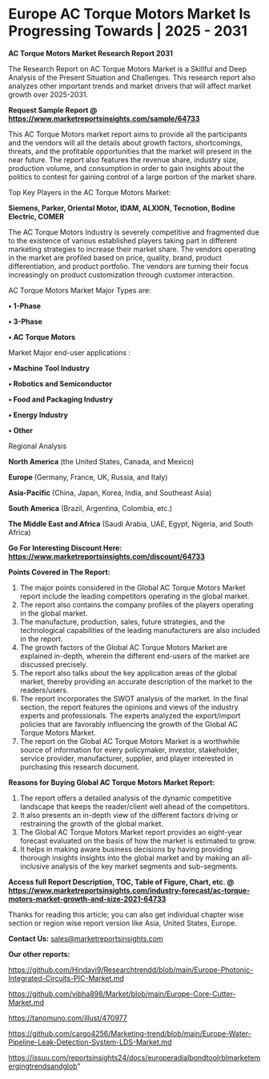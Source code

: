 # Europe AC Torque Motors Market Is Progressing Towards | 2025 - 2031

<strong>AC Torque Motors Market Research Report 2031</strong>

The Research Report on AC Torque Motors Market is a Skillful and Deep Analysis of the Present Situation and Challenges. This research report also analyzes other important trends and market drivers that will affect market growth over 2025-2031.

<strong>Request Sample Report @ <a href=https://www.marketreportsinsights.com/sample/64733>https://www.marketreportsinsights.com/sample/64733</a></strong>

This AC Torque Motors market report aims to provide all the participants and the vendors will all the details about growth factors, shortcomings, threats, and the profitable opportunities that the market will present in the near future. The report also features the revenue share, industry size, production volume, and consumption in order to gain insights about the politics to contest for gaining control of a large portion of the market share.

Top Key Players in the AC Torque Motors Market:

<strong>Siemens, Parker, Oriental Motor, IDAM, ALXION, Tecnotion, Bodine Electric, COMER</strong>

The AC Torque Motors Industry is severely competitive and fragmented due to the existence of various established players taking part in different marketing strategies to increase their market share. The vendors operating in the market are profiled based on price, quality, brand, product differentiation, and product portfolio. The vendors are turning their focus increasingly on product customization through customer interaction.

AC Torque Motors Market Major Types are:

<strong>• 1-Phase

• 3-Phase

• AC Torque Motors</strong>

Market Major end-user applications :

<strong>• Machine Tool Industry

• Robotics and Semiconductor

• Food and Packaging Industry

• Energy Industry

• Other</strong>

Regional Analysis

</u><strong><b>North America</b></strong> (the United States, Canada, and Mexico)

<strong><b>Europe </b></strong>(Germany, France, UK, Russia, and Italy)

<strong><b>Asia-Pacific</b></strong> (China, Japan, Korea, India, and Southeast Asia)

<strong><b>South America</b></strong> (Brazil, Argentina, Colombia, etc.)

<strong><b>The Middle East and Africa</b></strong> (Saudi Arabia, UAE, Egypt, Nigeria, and South Africa)

<strong>Go For Interesting Discount Here: <a href=https://www.marketreportsinsights.com/discount/64733>https://www.marketreportsinsights.com/discount/64733</a></strong>

<strong>Points Covered in The Report:</strong>
<ol>
  <li>The major points considered in the Global AC Torque Motors Market report include the leading competitors operating in the global market.</li>
  <li>The report also contains the company profiles of the players operating in the global market.</li>
  <li>The manufacture, production, sales, future strategies, and the technological capabilities of the leading manufacturers are also included in the report.</li>
  <li>The growth factors of the Global AC Torque Motors Market are explained in-depth, wherein the different end-users of the market are discussed precisely.</li>
  <li>The report also talks about the key application areas of the global market, thereby providing an accurate description of the market to the readers/users.</li>
  <li>The report incorporates the SWOT analysis of the market. In the final section, the report features the opinions and views of the industry experts and professionals. The experts analyzed the export/import policies that are favorably influencing the growth of the Global AC Torque Motors Market.</li>
  <li>The report on the Global AC Torque Motors Market is a worthwhile source of information for every policymaker, investor, stakeholder, service provider, manufacturer, supplier, and player interested in purchasing this research document.</li>
</ol>
<strong>Reasons for Buying Global AC Torque Motors Market Report:</strong>

<ol>
  <li>The report offers a detailed analysis of the dynamic competitive landscape that keeps the reader/client well ahead of the competitors.</li>
  <li>It also presents an in-depth view of the different factors driving or restraining the growth of the global market.</li>
  <li>The Global AC Torque Motors Market report provides an eight-year forecast evaluated on the basis of how the market is estimated to grow.</li>
  <li>It helps in making aware business decisions by having providing thorough insights insights into the global market and by making an all-inclusive analysis of the key market segments and sub-segments.</li>
</ol>
<strong>Access full Report Description, TOC, Table of Figure, Chart, etc. @ <a href=https://www.marketreportsinsights.com/industry-forecast/ac-torque-motors-market-growth-and-size-2021-64733>https://www.marketreportsinsights.com/industry-forecast/ac-torque-motors-market-growth-and-size-2021-64733</a></strong>


Thanks for reading this article; you can also get individual chapter wise section or region wise report version like Asia, United States, Europe.

<strong>Contact Us:</strong>
sales@marketreportsinsights.com

<strong>Our other reports:</strong>

<a href=https://github.com/Hindavi9/Researchtrendd/blob/main/Europe-Photonic-Integrated-Circuits-PIC-Market.md>https://github.com/Hindavi9/Researchtrendd/blob/main/Europe-Photonic-Integrated-Circuits-PIC-Market.md</a>

<a href=https://github.com/vibha898/Market/blob/main/Europe-Core-Cutter-Market.md>https://github.com/vibha898/Market/blob/main/Europe-Core-Cutter-Market.md</a>

<a href=https://tanomuno.com/illust/470977>https://tanomuno.com/illust/470977</a>

<a href=https://github.com/cargo4256/Marketing-trend/blob/main/Europe-Water-Pipeline-Leak-Detection-System-LDS-Market.md>https://github.com/cargo4256/Marketing-trend/blob/main/Europe-Water-Pipeline-Leak-Detection-System-LDS-Market.md</a>

<a href=https://issuu.com/reportsinsights24/docs/europeradialbondtoolrblmarketemergingtrendsandglob>https://issuu.com/reportsinsights24/docs/europeradialbondtoolrblmarketemergingtrendsandglob</a>"
